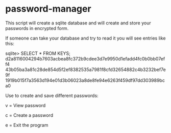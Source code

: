 # password-manager

This script will create a sqlite database and will create and store your passwords in encrypted form.

If someone can take your database and try to read it you will see entries like this:

sqlite> SELECT * FROM KEYS;
d2a8116004294b7603acbea8fc372b9cdee3d7e9950d1efadd4fc0b0bb07eff4
43b05ba3a81c28de854d5f2ef8382535a7981f8cfd32654882c4b3232bef7e9f
1919b015f7a3563d194e01d3b06023a8de8fe94e6263f459df97dd303989bca0

Use to create and save different passwords:

v = View password

c = Create a password

e = Exit the program